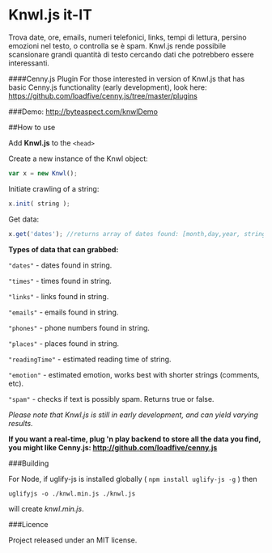 Knwl.js it-IT 
=======
Trova date, ore, emails, numeri telefonici, links, tempi di lettura, persino emozioni nel testo, o controlla se è spam. Knwl.js rende possibile scansionare grandi quantità di testo cercando dati che potrebbero essere interessanti.

####Cenny.js Plugin
For those interested in version of Knwl.js that has basic Cenny.js functionality (early development), look here: https://github.com/loadfive/cenny.js/tree/master/plugins

###Demo: http://byteaspect.com/knwlDemo

##How to use

Add **Knwl.js** to the ```<head>```

Create a new instance of the Knwl object:
```javascript
var x = new Knwl();
```

Initiate crawling of a string:
```javascript
x.init( string );
```

Get data:
```javascript
x.get('dates'); //returns array of dates found: [month,day,year, string snippet]
```

**Types of data that can grabbed:**

```"dates"``` - dates found in string.

```"times"``` - times found in string.

```"links"``` - links found in string.

```"emails"``` - emails found in string.

```"phones"``` - phone numbers found in string.

```"places"``` - places found in string.

```"readingTime"``` - estimated reading time of string.

```"emotion"``` - estimated emotion, works best with shorter strings (comments, etc).

```"spam"``` - checks if text is possibly spam. Returns true or false.


*Please note that Knwl.js is still in early development, and can yield varying results.*

**If you want a real-time, plug 'n play backend to store all the data you find, you might like Cenny.js: http://github.com/loadfive/cenny.js**


###Building

For Node, if uglify-js is installed globally ( `npm install uglify-js -g` ) then 

    uglifyjs -o ./knwl.min.js ./knwl.js

will create *knwl.min.js*. 


###Licence

Project released under an MIT license.

